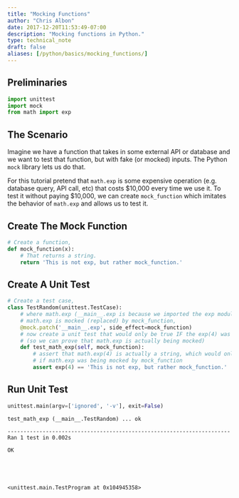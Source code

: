 ```yaml
---
title: "Mocking Functions"
author: "Chris Albon"
date: 2017-12-20T11:53:49-07:00
description: "Mocking functions in Python."
type: technical_note
draft: false
aliases: [/python/basics/mocking_functions/]
---
```

## Preliminaries


```python
import unittest
import mock
from math import exp
```

## The Scenario

Imagine we have a function that takes in some external API or database and we want to test that function, but with fake (or mocked) inputs. The Python `mock` library lets us do that.

For this tutorial pretend that `math.exp` is some expensive operation (e.g. database query, API call, etc) that costs \$10,000 every time we use it. To test it without paying \$10,000, we can create `mock_function` which imitates the behavior of `math.exp` and allows us to test it.

## Create The Mock Function


```python
# Create a function,
def mock_function(x):
    # That returns a string.
    return 'This is not exp, but rather mock_function.'
```

## Create A Unit Test


```python
# Create a test case,
class TestRandom(unittest.TestCase):
    # where math.exp (__main__.exp is because we imported the exp module from math)
    # math.exp is mocked (replaced) by mock_function,
    @mock.patch('__main__.exp', side_effect=mock_function)
    # now create a unit test that would only be true IF the exp(4) was being mocked
    # (so we can prove that math.exp is actually being mocked)
    def test_math_exp(self, mock_function):
        # assert that math.exp(4) is actually a string, which would only be the case
        # if math.exp was being mocked by mock_function
        assert exp(4) == 'This is not exp, but rather mock_function.'
```

## Run Unit Test


```python
unittest.main(argv=['ignored', '-v'], exit=False)
```

    test_math_exp (__main__.TestRandom) ... ok
    
    ----------------------------------------------------------------------
    Ran 1 test in 0.002s
    
    OK





    <unittest.main.TestProgram at 0x104945358>


